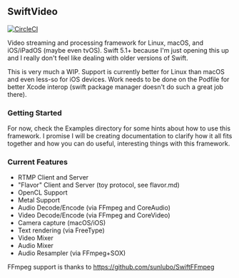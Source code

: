## SwiftVideo

[![CircleCI](https://circleci.com/gh/unpause-live/SwiftVideo.svg?style=svg)](https://circleci.com/gh/unpause-live/SwiftVideo)

Video streaming and processing framework for Linux, macOS, and iOS/iPadOS (maybe even tvOS).  Swift 5.1+ because I'm just opening this up and I really don't feel like dealing with older versions of Swift.

This is very much a WIP.  Support is currently better for Linux than macOS and even less-so for iOS devices.  Work needs to be done on the Podfile for better Xcode interop (swift package manager doesn't do such a great job there).


### Getting Started

For now, check the Examples directory for some hints about how to use this framework.  I promise I will be creating
documentation to clarify how it all fits together and how you can do useful, interesting things with this framework.

### Current Features

- RTMP Client and Server
- "Flavor" Client and Server (toy protocol, see flavor.md)
- OpenCL Support
- Metal Support
- Audio Decode/Encode (via FFmpeg and CoreAudio)
- Video Decode/Encode (via FFmpeg and CoreVideo)
- Camera capture (macOS/iOS)
- Text rendering (via FreeType)
- Video Mixer
- Audio Mixer
- Audio Resampler (via FFmpeg+SOX)


FFmpeg support is thanks to https://github.com/sunlubo/SwiftFFmpeg